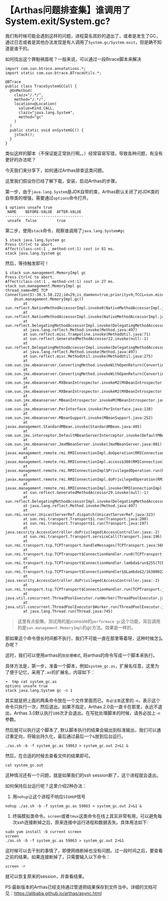 # 【Arthas问题排查集】谁调用了System.exit/System.gc?

我们有时候可能会遇到这样的问题，进程莫名其妙的退出了，或者是发生了GC，通过日志或者是其他办法发现是有人调用了`System.gc/System.exit`，但是确不知道是谁干的。

如何找出这个罪魁祸首呢？一般来说，可以通过一段Btrace脚本来解决

```
import com.sun.btrace.annotations.*;
import static com.sun.btrace.BTraceUtils.*;

@BTrace
public class TraceSystemGCCall {
  @OnMethod(
    clazz="/.*/",
    method="/.*/",
    location=@Location(
      value=Kind.CALL,
      clazz="java.lang.System",
      method="gc"
    )
  )
  public static void onSystemGC() {
    jstack();
  }
}
```

类似这样的脚本（不保证能正常执行啊。。）经常容易写错，导致各种问题，有没有更好的办法呢？

今天我们来分享下，如何通过Arthas排查这类问题。

这里我们假设你已经了解下载，安装，启动Arthas的步骤。

第一步，由于`java.lang.System`是JDK自带的类，Arthas默认关闭了对JDK类的自带类的增强，需要通过`options`命令打开。

```
$ options unsafe true
 NAME    BEFORE-VALUE  AFTER-VALUE
-----------------------------------
 unsafe  false         true
```

第二步，使用`stack`命令，观察谁调用了`java.lang.System#gc`

```
$ stack java.lang.System gc
Press Ctrl+C to abort.
Affect(class-cnt:1 , method-cnt:1) cost in 81 ms.
stack java.lang.System gc
```

然后，等待触发即可！

```
$ stack sun.management.MemoryImpl gc
Press Ctrl+C to abort.
Affect(class-cnt:1 , method-cnt:1) cost in 27 ms.
stack sun.management.MemoryImpl gc
thread_name=RMI TCP Connection(5)-30.5.50.222;id=29;is_daemon=true;priority=9;TCCL=sun.misc.Launcher$AppClassLoader@14dad5dc
    @sun.management.MemoryImpl.gc()
        at sun.reflect.NativeMethodAccessorImpl.invoke0(NativeMethodAccessorImpl.java:-2)
        at sun.reflect.NativeMethodAccessorImpl.invoke(NativeMethodAccessorImpl.java:62)
        at sun.reflect.DelegatingMethodAccessorImpl.invoke(DelegatingMethodAccessorImpl.java:43)
        at java.lang.reflect.Method.invoke(Method.java:497)
        at sun.reflect.misc.Trampoline.invoke(MethodUtil.java:71)
        at sun.reflect.GeneratedMethodAccessor22.invoke(null:-1)
        at sun.reflect.DelegatingMethodAccessorImpl.invoke(DelegatingMethodAccessorImpl.java:43)
        at java.lang.reflect.Method.invoke(Method.java:497)
        at sun.reflect.misc.MethodUtil.invoke(MethodUtil.java:275)
        at com.sun.jmx.mbeanserver.ConvertingMethod.invokeWithOpenReturn(ConvertingMethod.java:193)
        at com.sun.jmx.mbeanserver.ConvertingMethod.invokeWithOpenReturn(ConvertingMethod.java:175)
        at com.sun.jmx.mbeanserver.MXBeanIntrospector.invokeM2(MXBeanIntrospector.java:117)
        at com.sun.jmx.mbeanserver.MXBeanIntrospector.invokeM2(MXBeanIntrospector.java:54)
        at com.sun.jmx.mbeanserver.MBeanIntrospector.invokeM(MBeanIntrospector.java:237)
        at com.sun.jmx.mbeanserver.PerInterface.invoke(PerInterface.java:138)
        at com.sun.jmx.mbeanserver.MBeanSupport.invoke(MBeanSupport.java:252)
        at javax.management.StandardMBean.invoke(StandardMBean.java:405)
        at com.sun.jmx.interceptor.DefaultMBeanServerInterceptor.invoke(DefaultMBeanServerInterceptor.java:819)
        at com.sun.jmx.mbeanserver.JmxMBeanServer.invoke(JmxMBeanServer.java:801)
        at javax.management.remote.rmi.RMIConnectionImpl.doOperation(RMIConnectionImpl.java:1470)
        at javax.management.remote.rmi.RMIConnectionImpl.access$300(RMIConnectionImpl.java:76)
        at javax.management.remote.rmi.RMIConnectionImpl$PrivilegedOperation.run(RMIConnectionImpl.java:1311)
        at javax.management.remote.rmi.RMIConnectionImpl.doPrivilegedOperation(RMIConnectionImpl.java:1403)
        at javax.management.remote.rmi.RMIConnectionImpl.invoke(RMIConnectionImpl.java:832)
        at sun.reflect.GeneratedMethodAccessor29.invoke(null:-1)
        at sun.reflect.DelegatingMethodAccessorImpl.invoke(DelegatingMethodAccessorImpl.java:43)
        at java.lang.reflect.Method.invoke(Method.java:497)
        at sun.rmi.server.UnicastServerRef.dispatch(UnicastServerRef.java:323)
        at sun.rmi.transport.Transport$1.run(Transport.java:200)
        at sun.rmi.transport.Transport$1.run(Transport.java:197)
        at java.security.AccessController.doPrivileged(AccessController.java:-2)
        at sun.rmi.transport.Transport.serviceCall(Transport.java:196)
        at sun.rmi.transport.tcp.TCPTransport.handleMessages(TCPTransport.java:568)
        at sun.rmi.transport.tcp.TCPTransport$ConnectionHandler.run0(TCPTransport.java:826)
        at sun.rmi.transport.tcp.TCPTransport$ConnectionHandler.lambda$run$255(TCPTransport.java:683)
        at sun.rmi.transport.tcp.TCPTransport$ConnectionHandler$$Lambda$2/1638002256.run(null:-1)
        at java.security.AccessController.doPrivileged(AccessController.java:-2)
        at sun.rmi.transport.tcp.TCPTransport$ConnectionHandler.run(TCPTransport.java:682)
        at java.util.concurrent.ThreadPoolExecutor.runWorker(ThreadPoolExecutor.java:1142)
        at java.util.concurrent.ThreadPoolExecutor$Worker.run(ThreadPoolExecutor.java:617)
        at java.lang.Thread.run(Thread.java:745)
```

> 这里有点偷懒，测试用的是jconsole的`performace gc`这个功能，背后调用的是`sun.management.MemoryImpl`的gc方法。效果是一样的。

那如果这个命令很长时间都不执行，我们不可能一直在那里等着呀，这种时候怎么办呢？

这时，我们可以使用arthas的`批处理模式`, 将arthas的命令写成一个脚本来执行。

具体方法是，第一步，准备一个脚本，例如`system_gc.as`，扩展名任意，这里为了便于记忆，采用了`.as`的扩展名，内容如下：

```
➜  tmp cat system_gc.as
options unsafe true
stack java.lang.System gc -n 1
```

其实就是把上面的两条命令放在一个文件里面而已。`务必注意`这里的`-n`，表示这个命令只执行一次，然后退出。如果不指定，Arthas 2.0会一直卡在那里，永远不退出，Arthas 3.0默认执行`100`次才会退出。在写批处理脚本的时候，请务必加上`-n`参数。

然后就可以执行这个脚本了, 默认脚本执行的结果会输出到标准输出，我们可以通过重定向，将输出持久化，最后通过最后一个`&`放到后台运行。

```
./as.sh -b -f system_gc.as 59863 > system_gc.out 2>&1 &
```

然后，在合适的时候去查看文件的结果即可。

```
cat system_gc.out
```

这种情况还有一个问题，就是如果我们的ssh session断了，这个进程就会退出。

如何保持后台运行呢？这里介绍2种办法：

1. 用`nohup`让这个进程不响应`SIGHUP`信号

```
nohup ./as.sh -b -f system_gc.as 59863 > system_gc.out 2>&1 &
```

1. 终端模拟类命令。`screen`或者`tmux`这类命令在线上其实非常有用，可以避免每次ssh连接断掉之后，原来连接中运行进程和数据丢失。具体用法如下:

```
sudo yum install -b current screen
screen
./as.sh -b -f system_gc.as 59863 > system_gc.out 2>&1
```

这时候可以去干别的事情了，即便网络断掉也没有问题。过一段时间之后，要查看之前的结果。如果连接断掉了，只需要输入以下命令：

```
screen -r
```

就可以恢复原来的session，并查看结果。

PS:最新版本的Arthas已经支持通过管道把结果保存到文件当中。详细的文档可见：https://alibaba.github.io/arthas/async.html